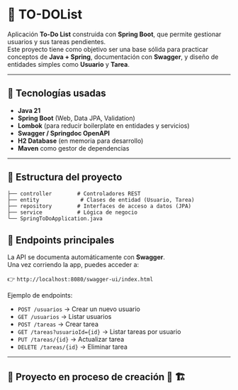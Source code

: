 # 📝 TO-DOList

Aplicación **To-Do List** construida con **Spring Boot**, que permite gestionar usuarios y sus tareas pendientes.  
Este proyecto tiene como objetivo ser una base sólida para practicar conceptos de **Java + Spring**, documentación con **Swagger**, y diseño de entidades simples como **Usuario** y **Tarea**.

---

## 🚀 Tecnologías usadas

- **Java 21**  
- **Spring Boot** (Web, Data JPA, Validation)
- **Lombok** (para reducir boilerplate en entidades y servicios)
- **Swagger / Springdoc OpenAPI**  
- **H2 Database** (en memoria para desarrollo)  
- **Maven** como gestor de dependencias  

---

## 📂 Estructura del proyecto

```plaintext
├── controller        # Controladores REST
├── entity             # Clases de entidad (Usuario, Tarea)
├── repository        # Interfaces de acceso a datos (JPA)
├── service           # Lógica de negocio
└── SpringToDoApplication.java
```

## 📖 Endpoints principales

La API se documenta automáticamente con **Swagger**.  
Una vez corriendo la app, puedes acceder a:

👉 `http://localhost:8080/swagger-ui/index.html`

Ejemplo de endpoints:
- `POST /usuarios` → Crear un nuevo usuario  
- `GET /usuarios` → Listar usuarios  
- `POST /tareas` → Crear tarea  
- `GET /tareas?usuarioId={id}` → Listar tareas por usuario  
- `PUT /tareas/{id}` → Actualizar tarea  
- `DELETE /tareas/{id}` → Eliminar tarea  

---

## 🚧 Proyecto en proceso de creación 🙂 🏗️
